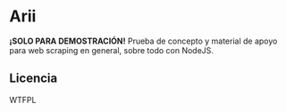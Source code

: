 # Arii

**¡SOLO PARA DEMOSTRACIÓN!** Prueba de concepto y material de apoyo para web scraping en general, sobre todo con NodeJS.

## Licencia

WTFPL
